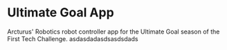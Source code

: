 # Ultimate Goal App

Arcturus' Robotics robot controller app for the Ultimate Goal season of the First Tech Challenge.
asdasdadasdsasdsdads
